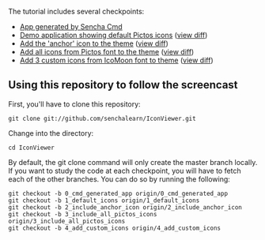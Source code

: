The tutorial includes several checkpoints:

* [App generated by Sencha Cmd][0]
* [Demo application showing default Pictos icons][1] ([view diff][0-1])
* [Add the 'anchor' icon to the theme][2] ([view diff][1-2])
* [Add all icons from Pictos font to the theme][3] ([view diff][2-3])
* [Add 3 custom icons from IcoMoon font to theme][4] ([view diff][3-4])

## Using this repository to follow the screencast

First, you'll have to clone this repository:

    git clone git://github.com/senchalearn/IconViewer.git

Change into the directory:

    cd IconViewer

By default, the git clone command will only create the master branch locally. If you want to study the code at each checkpoint, you will have to fetch each of the other branches. You can do so by running the following:

    git checkout -b 0_cmd_generated_app origin/0_cmd_generated_app
    git checkout -b 1_default_icons origin/1_default_icons
    git checkout -b 2_include_anchor_icon origin/2_include_anchor_icon
    git checkout -b 3_include_all_pictos_icons origin/3_include_all_pictos_icons
    git checkout -b 4_add_custom_icons origin/4_add_custom_icons

[0]: https://github.com/senchalearn/IconViewer/tree/0_cmd_generated_app
[1]: https://github.com/senchalearn/IconViewer/tree/1_default_icons
[2]: https://github.com/senchalearn/IconViewer/tree/2_include_anchor_icon
[3]: https://github.com/senchalearn/IconViewer/tree/3_include_all_pictos_icons
[4]: https://github.com/senchalearn/IconViewer/tree/4_add_custom_icons

[0-1]: https://github.com/senchalearn/IconViewer/compare/0_cmd_generated_app...1_default_icons
[1-2]: https://github.com/senchalearn/IconViewer/compare/1_default_icons...2_include_anchor_icon
[2-3]: https://github.com/senchalearn/IconViewer/compare/2_include_anchor_icon...3_include_all_pictos_icons
[3-4]: https://github.com/senchalearn/IconViewer/compare/3_include_all_pictos_icons...4_add_custom_icons
